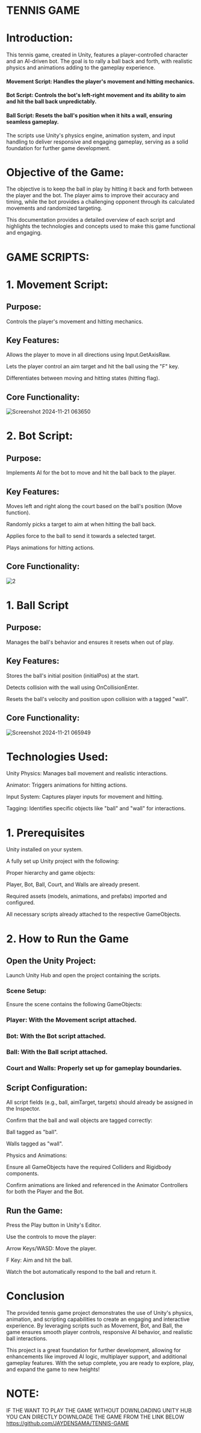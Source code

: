 # TENNIS GAME
# Introduction:
This tennis game, created in Unity, features a player-controlled character and an AI-driven bot. The goal is to rally a ball back and forth, with realistic physics and animations adding to the gameplay experience.

#### Movement Script: Handles the player's movement and hitting mechanics.

#### Bot Script: Controls the bot's left-right movement and its ability to aim and hit the ball back unpredictably.

#### Ball Script: Resets the ball's position when it hits a wall, ensuring seamless gameplay.

The scripts use Unity's physics engine, animation system, and input handling to deliver responsive and engaging gameplay, serving as a solid foundation for further game development.
# Objective of the Game:
The objective is to keep the ball in play by hitting it back and forth between the player and the bot. The player aims to improve their accuracy and timing, while the bot provides a challenging opponent through its calculated movements and randomized targeting.

This documentation provides a detailed overview of each script and highlights the technologies and concepts used to make this game functional and engaging.
# GAME SCRIPTS:
# 1. Movement Script:
## Purpose:

Controls the player's movement and hitting mechanics.

## Key Features:

Allows the player to move in all directions using Input.GetAxisRaw.

Lets the player control an aim target and hit the ball using the "F" key.

Differentiates between moving and hitting states (hitting flag).

## Core Functionality:

![Screenshot 2024-11-21 063650](https://github.com/user-attachments/assets/9cd45a35-c4e9-4479-995e-6497a4e0f1ba)

# 2. Bot Script:
## Purpose: 
Implements AI for the bot to move and hit the ball back to the player.

## Key Features:

Moves left and right along the court based on the ball's position (Move function).

Randomly picks a target to aim at when hitting the ball back.

Applies force to the ball to send it towards a selected target.

Plays animations for hitting actions.

## Core Functionality:
![2](https://github.com/user-attachments/assets/49f5cc6d-ec06-4e41-8a46-35c7a5d67c3b)

# 1. Ball Script

## Purpose:

Manages the ball's behavior and ensures it resets when out of play.

## Key Features:

Stores the ball's initial position (initialPos) at the start.

Detects collision with the wall using OnCollisionEnter.

Resets the ball's velocity and position upon collision with a tagged "wall".

## Core Functionality:
![Screenshot 2024-11-21 065949](https://github.com/user-attachments/assets/936dda5a-f922-4644-ac01-ec0291907dea)

# Technologies Used:
Unity Physics: Manages ball movement and realistic interactions.

Animator: Triggers animations for hitting actions.

Input System: Captures player inputs for movement and hitting.

Tagging: Identifies specific objects like "ball" and "wall" for interactions.

# 1. Prerequisites
Unity installed on your system.

A fully set up Unity project with the following:

Proper hierarchy and game objects:

Player, Bot, Ball, Court, and Walls are already present.

Required assets (models, animations, and prefabs) imported and configured.

All necessary scripts already attached to the respective GameObjects.

# 2. How to Run the Game

## Open the Unity Project:

Launch Unity Hub and open the project containing the scripts.
### Scene Setup:

Ensure the scene contains the following GameObjects:
### Player: With the Movement script attached.
### Bot: With the Bot script attached.
### Ball: With the Ball script attached.
### Court and Walls: Properly set up for gameplay boundaries.

## Script Configuration:

All script fields (e.g., ball, aimTarget, targets) should already be assigned in the Inspector.

Confirm that the ball and wall objects are tagged correctly:

Ball tagged as "ball".

Walls tagged as "wall".

Physics and Animations:


Ensure all GameObjects have the required Colliders and Rigidbody components.

Confirm animations are linked and referenced in the Animator Controllers for both the Player and the Bot.

## Run the Game:

Press the Play button in Unity's Editor.

Use the controls to move the player:

Arrow Keys/WASD: Move the player.

F Key: Aim and hit the ball.

Watch the bot automatically respond to the ball and return it.

# Conclusion
The provided tennis game project demonstrates the use of Unity's physics, animation, and scripting capabilities to create an engaging and interactive experience. By leveraging scripts such as Movement, Bot, and Ball, the game ensures smooth player controls, responsive AI behavior, and realistic ball interactions.

This project is a great foundation for further development, allowing for enhancements like improved AI logic, multiplayer support, and additional gameplay features. With the setup complete, you are ready to explore, play, and expand the game to new heights!


# NOTE:
IF THE WANT TO PLAY THE GAME WITHOUT DOWNLOADING UNITY HUB YOU CAN DIRECTLY DOWNLOADE  THE GAME FROM THE LINK BELOW 
https://github.com/JAYDENSAMA/TENNIS-GAME










